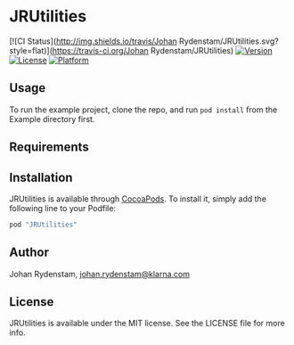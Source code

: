 # JRUtilities

[![CI Status](http://img.shields.io/travis/Johan Rydenstam/JRUtilities.svg?style=flat)](https://travis-ci.org/Johan Rydenstam/JRUtilities)
[![Version](https://img.shields.io/cocoapods/v/JRUtilities.svg?style=flat)](http://cocoapods.org/pods/JRUtilities)
[![License](https://img.shields.io/cocoapods/l/JRUtilities.svg?style=flat)](http://cocoapods.org/pods/JRUtilities)
[![Platform](https://img.shields.io/cocoapods/p/JRUtilities.svg?style=flat)](http://cocoapods.org/pods/JRUtilities)

## Usage

To run the example project, clone the repo, and run `pod install` from the Example directory first.

## Requirements

## Installation

JRUtilities is available through [CocoaPods](http://cocoapods.org). To install
it, simply add the following line to your Podfile:

```ruby
pod "JRUtilities"
```

## Author

Johan Rydenstam, johan.rydenstam@klarna.com

## License

JRUtilities is available under the MIT license. See the LICENSE file for more info.
